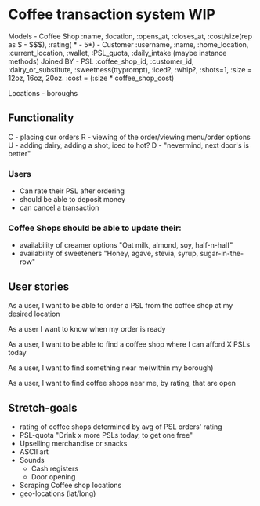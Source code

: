 # Coffee transaction system WIP

Models    - Coffee Shop :name, :location, :opens_at, :closes_at, :cost/size(rep as $ - $$$), :rating( * - 5*)
          - Customer :username, :name, :home_location, :current_location, :wallet, :PSL_quota, :daily_intake (maybe instance methods)
Joined BY - PSL :coffee_shop_id, :customer_id, :dairy_or_substitute, :sweetness(ttyprompt), :iced?, :whip?, :shots=1, :size = 12oz, 16oz, 20oz. :cost = (:size * coffee_shop_cost)

Locations - boroughs

## Functionality

C - placing our orders
R - viewing of the order/viewing menu/order options
U - adding dairy, adding a shot, iced to hot?
D - "nevermind, next door's is better"

### Users

- Can rate their PSL after ordering
- should be able to deposit money
- can cancel a transaction

### Coffee Shops should be able to update their:

- availability of creamer options "Oat milk, almond, soy, half-n-half"
- availability of sweeteners "Honey, agave, stevia, syrup, sugar-in-the-row"

## User stories

As a user, I want to be able to order a PSL from the coffee shop at my desired location

As a user I want to know when my order is ready

As a user, I want to be able to find a coffee shop where I can afford X PSLs today

As a user, I want to find something near me(within my borough)

As a user, I want to find coffee shops near me, by rating, that are open

## Stretch-goals

- rating of coffee shops determined by avg of PSL orders' rating
- PSL-quota "Drink x more PSLs today, to get one free"
- Upselling merchandise or snacks
- ASCII art
- Sounds
  - Cash registers
  - Door opening
- Scraping Coffee shop locations
- geo-locations (lat/long)